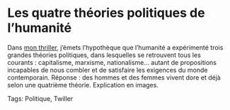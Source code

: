 # Les quatre théories politiques de l’humanité

Dans [mon thriller](http://blog.tcrouzet.com/la-quatrieme-theorie/), j’émets l’hypothèque que l’humanité a expérimenté trois grandes théories politiques, dans lesquelles se retrouvent tous les courants : capitalisme, marxisme, nationalisme… autant de propositions incapables de nous combler et de satisfaire les exigences du monde contemporain. Réponse : des hommes et des femmes vivent dore et déjà selon une quatrième théorie. Explication en images.<span id="more-31642"></span>

Tags: Politique, Twiller